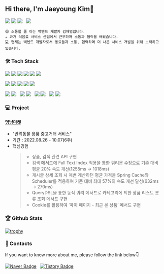 ## Hi there, I'm Jaeyoung Kim👋 
<p>
 <img src="https://img.shields.io/badge/Communicative-FF9900?style=flat-square">
 <img src="https://img.shields.io/badge/Collaborative-FF9900?style=flat-square">
 <img src="https://img.shields.io/badge/Consistent-FF9900?style=flat-square"> &nbsp;
 <img src="https://img.shields.io/badge/Developer-F05032?style=flat-square">
</p>

```
😄 소통할 줄 아는 백엔드 개발자 김재영입니다.
☕ 과거 식음료 서비스 산업에서 근무하며 소통과 협력을 배웠습니다.
💻 현재는 백엔드 개발자로서 동료들과 소통, 협력하며 더 나은 서비스 개발을 위해 노력하고 있습니다.
```

### 🛠 Tech Stack
<p>
  <img src="https://img.shields.io/badge/Java-007396?style=flat-square&logo=Java&logoColor=white"> 
  <img src="https://img.shields.io/badge/spring-6DB33F?style=flat-square&logo=spring&logoColor=white"> 
  <img src="https://img.shields.io/badge/Spring boot-6DB33F?style=flat-square&logo=Spring boot&logoColor=black"> 
  <img src="https://img.shields.io/badge/Spring Security-6DB33F?style=flat-square&logo=Spring Security&logoColor=black"> 
  <img src="https://img.shields.io/badge/Json web tokens-000000?style=flat-square&logo=Json web tokens&logoColor=white"> 
  <img src="https://img.shields.io/badge/gradle-02303A?style=flat-square=gradle&logoColor=white"> 
</p>
<p>  
  <img src="https://img.shields.io/badge/mysql-4479A1?style=flat-square&logo=mysql&logoColor=white">
  <img src="https://img.shields.io/badge/amazonaws-232F3E?style=flat-square&logo=amazonaws&logoColor=white"> 
  <img src="https://img.shields.io/badge/amazonec2-FF9900?style=flat-square&logo=amazonec2&logoColor=white">
  <img src="https://img.shields.io/badge/amazonrds-527FFF?style=flat-square&logo=amazonrds&logoColor=white">
  <img src="https://img.shields.io/badge/amazonS3-569A31?style=flat-square&logo=amazons3&logoColor=white"> 
</p>
<p>
  <img src="https://img.shields.io/badge/intellijidea-000000?style=flat-square&logo=intellijidea&logoColor=white"> 
  <img src="https://img.shields.io/badge/sourcetree-0052CC?style=flat-square&logo=sourcetree&logoColor=white"> 
  &nbsp;
  <img src="https://img.shields.io/badge/swagger-85EA2D?style=flat-square&logo=swagger&logoColor=white"> 
  <img src="https://img.shields.io/badge/postman-FF6C37?style=flat-square&logo=postman&logoColor=white"> 
  &nbsp; 
  <img src="https://img.shields.io/badge/slack-4A154B?style=flat-square&logo=slack&logoColor=white"> 
  <img src="https://img.shields.io/badge/notion-000000?style=flat-square&logo=notion&logoColor=white">
  &nbsp;
  <img src="https://img.shields.io/badge/github-181717?style=flat-square&logo=github&logoColor=white">
  <img src="https://img.shields.io/badge/git-F05032?style=flat-square&logo=git&logoColor=white">
</P>
  
### 💻 Project
#### [멍냥마켓](https://github.com/Hanhae99-final-3team/final-be)
- "반려동물 용품 중고거래 서비스"
- 기간 : 2022.08.26 - 10.07(6주)
- 핵심경험
  > - 상품, 검색 관련 API 구현<br>
  > - 검색 메서드에 Full Text Index 적용을 통한 쿼리문 수정으로 기존 대비 평균 20% 속도 개선(1255ms → 1018ms)<br>
  > - 게시글 상세 조회 시 매번 계산하던 평균 가격을 Spring Cache와 Scheduler를 적용하여 기존 대비 최대 57%의 속도 개선 달성(632ms → 270ms)<br>
  > - QueryDSL을 통한 동적 쿼리 메서드로 카테고리에 의한 상품 리스트 분류 조회 메서드 구현<br>
  > - Cookie를 활용하여 ‘마이 페이지 - 최근 본 상품’ 메서드 구현<br>
  
### 🏆 Github Stats

 [![trophy](https://github-profile-trophy.vercel.app/?username=fabius96&margin-w=15&margin-h=15)](https://github.com/ryo-ma/github-profile-trophy)

### 🤙 Contacts
If you want to know more about me, please follow the link below👇 <br> 

 [![Naver Badge](https://img.shields.io/badge/Naver%20Mail-03C75A?style=flat-square&logo=Naver&logoColor=white&link=mailto:ggg7152@gmail.com)](mailto:jy0511_@naver.com) &nbsp;
 [![Tistory Badge](https://img.shields.io/badge/Tech%20Blog-000000?style=flat-square&logo=Tistory&logoColor=white&link=https://coffeedeveloper.tistory.com)](https://coffeedeveloper.tistory.com)
<br>
